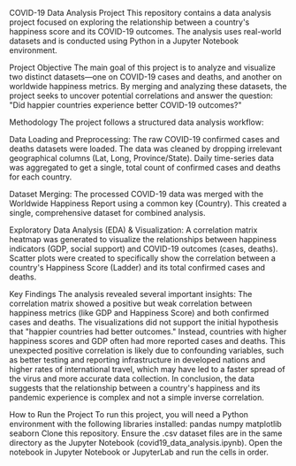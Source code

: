 COVID-19 Data Analysis Project
This repository contains a data analysis project focused on exploring the relationship between a country's happiness score and its COVID-19 outcomes. The analysis uses real-world datasets and is conducted using Python in a Jupyter Notebook environment.

Project Objective
The main goal of this project is to analyze and visualize two distinct datasets—one on COVID-19 cases and deaths, and another on worldwide happiness metrics. By merging and analyzing these datasets, the project seeks to uncover potential correlations and answer the question: "Did happier countries experience better COVID-19 outcomes?"

Methodology
The project follows a structured data analysis workflow:


Data Loading and Preprocessing:
The raw COVID-19 confirmed cases and deaths datasets were loaded.
The data was cleaned by dropping irrelevant geographical columns (Lat, Long, Province/State).
Daily time-series data was aggregated to get a single, total count of confirmed cases and deaths for each country.


Dataset Merging:
The processed COVID-19 data was merged with the Worldwide Happiness Report using a common key (Country). This created a single, comprehensive dataset for combined analysis.


Exploratory Data Analysis (EDA) & Visualization:
A correlation matrix heatmap was generated to visualize the relationships between happiness indicators (GDP, social support) and COVID-19 outcomes (cases, deaths).
Scatter plots were created to specifically show the correlation between a country's Happiness Score (Ladder) and its total confirmed cases and deaths.


Key Findings
The analysis revealed several important insights:
The correlation matrix showed a positive but weak correlation between happiness metrics (like GDP and Happiness Score) and both confirmed cases and deaths.
The visualizations did not support the initial hypothesis that "happier countries had better outcomes." Instead, countries with higher happiness scores and GDP often had more reported cases and deaths.
This unexpected positive correlation is likely due to confounding variables, such as better testing and reporting infrastructure in developed nations and higher rates of international travel, which may have led to a faster spread of the virus and more accurate data collection.
In conclusion, the data suggests that the relationship between a country's happiness and its pandemic experience is complex and not a simple inverse correlation.


How to Run the Project
To run this project, you will need a Python environment with the following libraries installed:
pandas
numpy
matplotlib
seaborn
Clone this repository.
Ensure the .csv dataset files are in the same directory as the Jupyter Notebook (covid19_data_analysis.ipynb).
Open the notebook in Jupyter Notebook or JupyterLab and run the cells in order.
